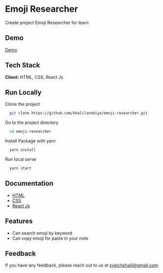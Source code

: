 # Emoji Researcher

Create project Emoji Researcher for learn
## Demo

[Demo](https://khalilannbiya.github.io/personal-notes/)


## Tech Stack

**Client:** HTML, CSS, React Js



## Run Locally

Clone the project

```bash
  git clone https://github.com/khalilannbiya/emoji-researcher.git
```

Go to the project directory

```bash
  cd emoji-researcher
```

Install Package with yarn

```bash
  yarn install
```

Run local serve

```bash
  yarn start
```
## Documentation

- [HTML](https://developer.mozilla.org/en-US/docs/Web/HTML)
- [CSS](https://developer.mozilla.org/en-US/docs/Web/CSS)
- [React Js](https://reactjs.org/)


## Features

- Can search emoji by keyword
- Can copy emoji for paste in your note


## Feedback

If you have any feedback, please reach out to us at syeichkhalil@gmail.com

